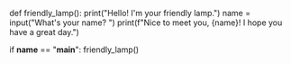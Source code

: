 def friendly_lamp():
    print("Hello! I'm your friendly lamp.")
    name = input("What's your name? ")
    print(f"Nice to meet you, {name}! I hope you have a great day.")

if __name__ == "__main__":
    friendly_lamp()

